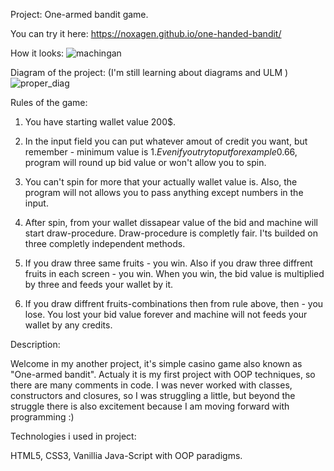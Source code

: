 Project: One-armed bandit game.

You can try it here: https://noxagen.github.io/one-handed-bandit/

How it looks:
![machingan](https://user-images.githubusercontent.com/87094041/174311040-ccc96b2e-ffdb-4a4f-9985-5b036f68df95.jpg)


Diagram of the project: (I'm still learning about diagrams and ULM )
![proper_diag](https://user-images.githubusercontent.com/87094041/174278467-cb63ca78-7d62-4aa5-8376-067b590eac7f.jpg)

Rules of the game:

1. You have starting wallet value 200$. 

2. In the input field you can put whatever amout of credit you want, but remember - minimum value is 1$.
Even if you try to put for example 0.66$, program will round up bid value or won't allow you to spin.

3. You can't spin for more that your actually wallet value is. Also, the program will not allows you to pass anything except numbers in the input.

4. After spin, from your wallet dissapear value of the bid and machine will start draw-procedure. Draw-procedure is completly fair. I'ts builded on three completly independent methods.

5. If you draw three same fruits - you win. Also if you draw three diffrent fruits in each screen - you win. When you win, the bid value is multiplied by three and feeds your wallet by it.

6. If you draw diffrent fruits-combinations then from rule above, then - you lose. You lost your bid value forever and machine will not feeds your wallet by any credits.



Description:

Welcome in my another project, it's simple casino game also known as "One-armed bandit".
Actualy it is my first project with OOP techniques, so there are many comments in code. 
I was never worked with classes, constructors and closures, so I was struggling a little, but beyond the struggle there is also excitement because I am moving forward with programming :)

Technologies i used in project:

HTML5, CSS3, Vanillia Java-Script with OOP paradigms.
